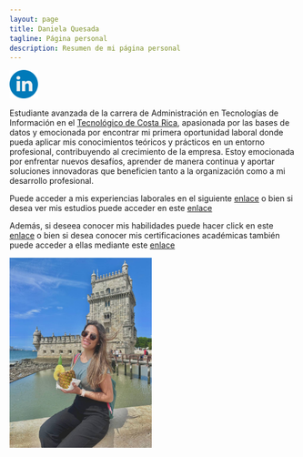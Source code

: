 ```yaml
---
layout: page
title: Daniela Quesada 
tagline: Página personal
description: Resumen de mi página personal
---
```

<a href= "https://www.linkedin.com/in/quesadani/" >
<img src = "img/linkedin.png" width= "50">
</a>

Estudiante avanzada de la carrera de Administración en Tecnologías de Información en el [Tecnológico de Costa Rica](https://www.tec.ac.cr/), apasionada por las bases de datos y emocionada por encontrar mi primera oportunidad laboral donde pueda aplicar mis conocimientos teóricos y prácticos en un entorno profesional, contribuyendo al crecimiento de la empresa. Estoy emocionada por enfrentar nuevos desafíos, aprender de manera continua y aportar soluciones innovadoras que beneficien tanto a la organización como a mi desarrollo profesional. 

Puede acceder a mis experiencias laborales en el siguiente [enlace](pages/cv.md) o bien si desea ver mis estudios puede acceder en este [enlace](pages/estudios.md)

Además, si deseea conocer mis habilidades puede hacer click en este [enlace](pages/habilidades.md) o bien si desea conocer mis certificaciones académicas también puede acceder a ellas mediante este [enlace](pages/cert.md)

<img src = "img/fotoTorre.jpeg"  width= "250" >


    



